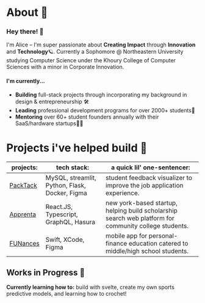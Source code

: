# About 🍥 
### Hey there! 👋
I'm Alice – I'm super passionate about **Creating Impact** through **Innovation** and **Technology**🪐. Currently a Sophomore @ Northeastern University studying Computer Science under the Khoury College of Computer Sciences with a minor in Corporate Innovation.
#### I'm currently...
- **Building** full-stack projects through incorporating my background in design & entrepreneurship 🛠️
- **Leading** professional development programs for over 2000+ students👀
- **Mentoring** over 60+ student founders annually with their SaaS/hardware startups👩‍💻

# Projects i've helped build 📓 
| projects: | tech stack: | a quick lil' one-sentencer: | 
|-------|--------| ----------|
|[PackTack](https://github.com/akl5/PackTrack)  | MySQL, streamlit, Python, Flask, Docker, Figma | student feedback visualizer to improve the job application experience.|
| [Apprenta](https://www.apprenta.co/)| React.JS, Typescript, GraphQL, Hasura | new york-based startup, helping build scholarship search web platform for community college students. |
|[FUNances](https://github.com/clarissaramos/Funances-)| Swift, XCode, Figma | mobile app for personal-finance education catered to middle/high school students. |

## Works in Progress 🧠
**Currently learning how to:** build with svelte, create my own sports predictive models, and learning how to crochet! 

